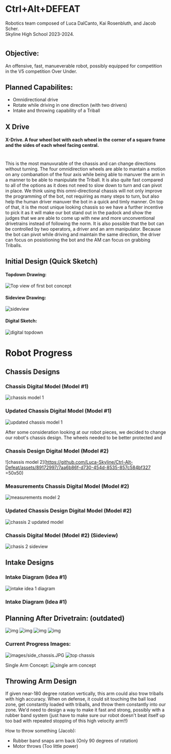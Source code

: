 # Ctrl+Alt+DEFEAT
Robotics team composed of Luca DalCanto, Kai Rosenbluth, and Jacob Scher. <br>
Skyline High School 2023-2024.
# 

## Objective:
An offensive, fast, manueverable robot, possibly equipped for competition in the V5 competition Over Under.

## Planned Capabilites:
- Omnidirectional drive 
- Rotate while driving in one direction (with two drivers)
- Intake and throwing capability of a Triball






## X Drive
#### X-Drive. A four wheel bot with each wheel in the corner of a square frame and the sides of each wheel facing central. 
# 

This is the most manuvurable of the chassis and can change directions without turning. The four omnidirection wheels are able to mantain a motion on any combanation of the four axis while being able to manuver the arm in a manner to be able to manipulate the Triball. It is also quite fast compared to all of the options as it does not need to slow down to turn and can pivot in place. We think using this omni-directional chassis will not only improve the programming of the bot, not requiring as many steps to turn, but also help the human driver manuver the bot in a quick and timly manner. On top of that, it is the most unique looking chassis so we have a further incentive to pick it as it will make our bot stand out in the padock and show the judges that we are able to come up with new and more unconventional drivetrains instead of following the norm. It is also possible that the bot can be controlled by two operators, a driver and an arm manipulator. Because the bot can pivot while driving and maintain the same direction, the driver can focus on posistioning the bot and the AM can focus on grabbing Triballs.

## Initial Design (Quick Sketch)
#### Topdown Drawing:
![Top view of first bot concept](https://github.com/Luca-Skyline/Ctrl-Alt-Defeat/blob/main/images/topdown.JPG)

#### Sideview Drawing:

![sideview](https://github.com/Luca-Skyline/Ctrl-Alt-Defeat/assets/89172997/550bcf93-66c5-4dce-9857-a8a38713aa8c)

#### Digital Sketch:

![digital topdown](https://github.com/Luca-Skyline/Ctrl-Alt-Defeat/assets/89172997/5df6d273-ad81-4f9e-98a4-ca534b5a29e5)



# Robot Progress 


## Chassis Designs 
### Chassis Digital Model (Model #1)
![chassis model 1](https://github.com/Luca-Skyline/Ctrl-Alt-Defeat/assets/89172997/6ec0d30d-715e-4fe1-871f-65528199240c)
### Updated Chassis Digital Model (Model #1)
![updated chassis model 1](https://github.com/Luca-Skyline/Ctrl-Alt-Defeat/assets/89172997/f896e13b-1e28-488b-9480-bc3b1e7fd162)

After some consideration looking at our robot pieces, we decided to change our robot's chassis design. The wheels needed to be better protected and 

### Chassis Design Digital Model (Model #2)
![chassis model 2](https://github.com/Luca-Skyline/Ctrl-Alt-Defeat/assets/89172997/7aa6b86f-d730-454d-8535-857c584bf327 =50x50)

### Measurements Chassis Digital Model (Model #2)
![measurements model 2](https://github.com/Luca-Skyline/Ctrl-Alt-Defeat/assets/89172997/87e8406b-73c4-43c5-b939-80b0255f957a)
### Updated Chassis Design Digital Model (Model #2)
![chassis 2 updated model](https://github.com/Luca-Skyline/Ctrl-Alt-Defeat/assets/89172997/119f9b45-6d46-4d40-989b-26a7f9db8b8b)
### Chassis Digital Model (Model #2) (Sideview) 
![chasis 2 sideview](https://github.com/Luca-Skyline/Ctrl-Alt-Defeat/assets/89172997/6c6a54d4-e229-4887-a1ef-cc4bbd1f578b)




## Intake Designs 


### Intake Diagram (Idea #1)

![intake idea 1 diagram](https://github.com/Luca-Skyline/Ctrl-Alt-Defeat/assets/89172997/65c99f63-d5cc-4773-a665-1ceb29b335f5)


### Intake Diagram (Idea #1)  









## Planning After Drivetrain: (outdated)
![img](https://github.com/Luca-Skyline/Ctrl-Alt-Defeat/blob/main/images/ObjectManipulatorSketch.png)
![img](https://github.com/Luca-Skyline/Ctrl-Alt-Defeat/blob/main/images/IMG_2861.JPG)
![img](https://github.com/Luca-Skyline/Ctrl-Alt-Defeat/blob/main/images/IMG_2863.JPG)
![img](https://github.com/Luca-Skyline/Ctrl-Alt-Defeat/blob/main/images/IMG_2889.JPG)



### Current Progress Images:
![images/side_chassis.JPG](https://github.com/Luca-Skyline/Ctrl-Alt-Defeat/blob/fa414729e3f74d0d5329e4f7f616793d5b98eec3/images/side_chassis.JPG)
![top chassis](https://github.com/Luca-Skyline/Ctrl-Alt-Defeat/blob/fa414729e3f74d0d5329e4f7f616793d5b98eec3/images/top_chassis.JPG)

  
Single Arm Concept:
![single arm concept](https://github.com/Luca-Skyline/Ctrl-Alt-Defeat/blob/main/images/IMG_2786.JPG)



## Throwing Arm Design 

If given near-180 degree rotation vertically, this arm could also trow triballs with high accuracy. When on defense, it could sit touching the ball load zone, get constantly loaded with triballs, and throw them constantly into our zone. We'd need to design a way to make it fast and strong, possibly with a rubber band system (just have to make sure our robot doesn't beat itself up too bad with repeated stopping of this high velocity arm!!)

How to throw something (Jacob):
- Rubber band snaps arm back (Only 90 degrees of rotation)
- Motor throws (Too little power)


